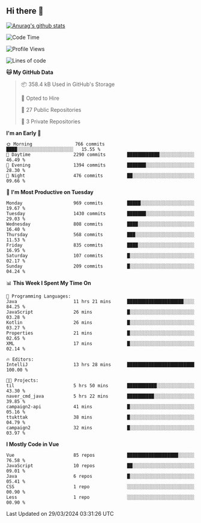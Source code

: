 ## Hi there 👋

[![Anurag's github stats](https://github-readme-stats.vercel.app/api?username=Songwonseok)](https://github.com/anuraghazra/github-readme-stats)



<!--START_SECTION:waka-->
![Code Time](http://img.shields.io/badge/Code%20Time-2%2C749%20hrs%2032%20mins-blue)

![Profile Views](http://img.shields.io/badge/Profile%20Views-0-blue)

![Lines of code](https://img.shields.io/badge/From%20Hello%20World%20I%27ve%20Written-34.8%20million%20lines%20of%20code-blue)

**🐱 My GitHub Data** 

> 📦 358.4 kB Used in GitHub's Storage 
 > 
> 💼 Opted to Hire
 > 
> 📜 27 Public Repositories 
 > 
> 🔑 3 Private Repositories 
 > 
**I'm an Early 🐤** 

```text
🌞 Morning                766 commits         ████░░░░░░░░░░░░░░░░░░░░░   15.55 % 
🌆 Daytime                2290 commits        ████████████░░░░░░░░░░░░░   46.49 % 
🌃 Evening                1394 commits        ███████░░░░░░░░░░░░░░░░░░   28.30 % 
🌙 Night                  476 commits         ██░░░░░░░░░░░░░░░░░░░░░░░   09.66 % 
```
📅 **I'm Most Productive on Tuesday** 

```text
Monday                   969 commits         █████░░░░░░░░░░░░░░░░░░░░   19.67 % 
Tuesday                  1430 commits        ███████░░░░░░░░░░░░░░░░░░   29.03 % 
Wednesday                808 commits         ████░░░░░░░░░░░░░░░░░░░░░   16.40 % 
Thursday                 568 commits         ███░░░░░░░░░░░░░░░░░░░░░░   11.53 % 
Friday                   835 commits         ████░░░░░░░░░░░░░░░░░░░░░   16.95 % 
Saturday                 107 commits         █░░░░░░░░░░░░░░░░░░░░░░░░   02.17 % 
Sunday                   209 commits         █░░░░░░░░░░░░░░░░░░░░░░░░   04.24 % 
```


📊 **This Week I Spent My Time On** 

```text
💬 Programming Languages: 
Java                     11 hrs 21 mins      █████████████████████░░░░   84.25 % 
JavaScript               26 mins             █░░░░░░░░░░░░░░░░░░░░░░░░   03.28 % 
Kotlin                   26 mins             █░░░░░░░░░░░░░░░░░░░░░░░░   03.27 % 
Properties               21 mins             █░░░░░░░░░░░░░░░░░░░░░░░░   02.65 % 
XML                      17 mins             █░░░░░░░░░░░░░░░░░░░░░░░░   02.14 % 

🔥 Editors: 
IntelliJ                 13 hrs 28 mins      █████████████████████████   100.00 % 

🐱‍💻 Projects: 
til                      5 hrs 50 mins       ███████████░░░░░░░░░░░░░░   43.30 % 
naver_cmd_java           5 hrs 22 mins       ██████████░░░░░░░░░░░░░░░   39.85 % 
campaign2-api            41 mins             █░░░░░░░░░░░░░░░░░░░░░░░░   05.16 % 
ttukttak                 38 mins             █░░░░░░░░░░░░░░░░░░░░░░░░   04.79 % 
campaign2                32 mins             █░░░░░░░░░░░░░░░░░░░░░░░░   03.97 % 
```

**I Mostly Code in Vue** 

```text
Vue                      85 repos            ███████████████████░░░░░░   76.58 % 
JavaScript               10 repos            ██░░░░░░░░░░░░░░░░░░░░░░░   09.01 % 
Java                     6 repos             █░░░░░░░░░░░░░░░░░░░░░░░░   05.41 % 
CSS                      1 repo              ░░░░░░░░░░░░░░░░░░░░░░░░░   00.90 % 
Less                     1 repo              ░░░░░░░░░░░░░░░░░░░░░░░░░   00.90 % 
```




 Last Updated on 29/03/2024 03:31:26 UTC
<!--END_SECTION:waka-->
